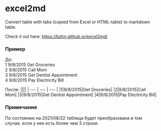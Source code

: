# excel2md
Convert table with tabs (copied from Excel or HTML-table) to markdown table.

Check it out here: https://bzhn.github.io/excel2md/

### Пример

До:  
1	9/8/2015	Get Groceries  
2	9/8/2015	Call Mom  
3	9/8/2015	Get Dentist Appointment  
4	9/8/2015	Pay Electricity Bill  



После:
||||
| --- | --- | --- |
|1|9/8/2015|Get Groceries|
|2|9/8/2015|Call Mom|
|3|9/8/2015|Get Dentist Appointment|
|4|9/8/2015|Pay Electricity Bill|

### Примечания

По состоянию на 2021/08/22 таблица будет преобразована в том случае, если у нее есть более чем 3 строки.  
